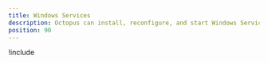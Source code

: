 ```yaml
---
title: Windows Services
description: Octopus can install, reconfigure, and start Windows Services during deployment, usually without requiring any custom scripts.
position: 90
---
```

!include <windows-services>

